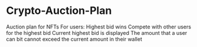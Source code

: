# Crypto-Auction-Plan
Auction plan for NFTs
  For users:
    Highest bid wins
    Compete with other users for the highest bid
    Current highest bid is displayed
    The amount that a user can bit cannot exceed the current amount in their wallet
    
